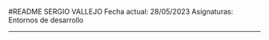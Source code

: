 #README
SERGIO VALLEJO
Fecha actual: 28/05/2023
Asignaturas: Entornos de desarrollo
___________________________________
